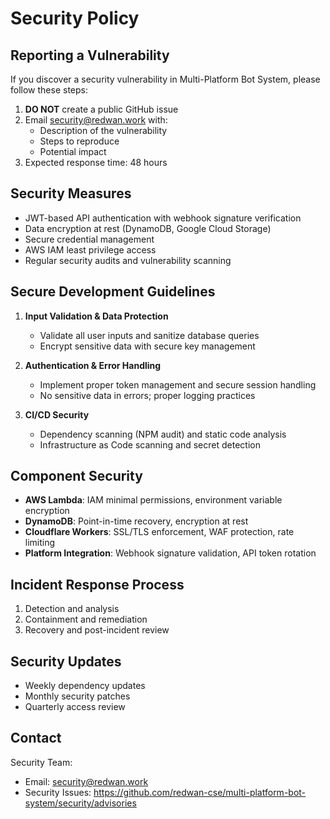 # Security Policy

## Reporting a Vulnerability

If you discover a security vulnerability in Multi-Platform Bot System, please follow these steps:

1. **DO NOT** create a public GitHub issue
2. Email security@redwan.work with:
   - Description of the vulnerability
   - Steps to reproduce
   - Potential impact
3. Expected response time: 48 hours

## Security Measures

- JWT-based API authentication with webhook signature verification
- Data encryption at rest (DynamoDB, Google Cloud Storage)
- Secure credential management
- AWS IAM least privilege access
- Regular security audits and vulnerability scanning

## Secure Development Guidelines

1. **Input Validation & Data Protection**
   - Validate all user inputs and sanitize database queries
   - Encrypt sensitive data with secure key management

2. **Authentication & Error Handling**
   - Implement proper token management and secure session handling
   - No sensitive data in errors; proper logging practices

3. **CI/CD Security**
   - Dependency scanning (NPM audit) and static code analysis
   - Infrastructure as Code scanning and secret detection

## Component Security

- **AWS Lambda**: IAM minimal permissions, environment variable encryption
- **DynamoDB**: Point-in-time recovery, encryption at rest
- **Cloudflare Workers**: SSL/TLS enforcement, WAF protection, rate limiting
- **Platform Integration**: Webhook signature validation, API token rotation

## Incident Response Process

1. Detection and analysis
2. Containment and remediation
3. Recovery and post-incident review

## Security Updates

- Weekly dependency updates
- Monthly security patches
- Quarterly access review

## Contact

Security Team:
- Email: security@redwan.work
- Security Issues: https://github.com/redwan-cse/multi-platform-bot-system/security/advisories